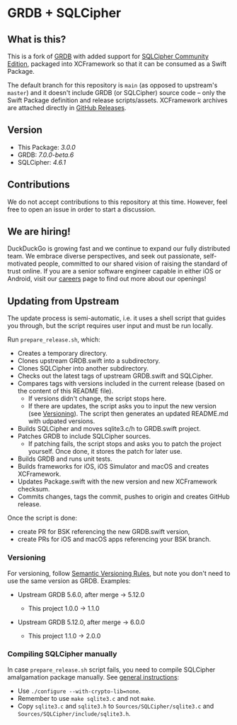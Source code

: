 # GRDB + SQLCipher 

## What is this?
This is a fork of [GRDB](https://github.com/groue/GRDB.swift) with added support for [SQLCipher Community Edition](https://www.zetetic.net/sqlcipher/open-source/), packaged into XCFramework so that it can be consumed as a Swift Package.

The default branch for this repository is `main` (as opposed to upstream's `master`) and it doesn't include GRDB (or SQLCipher) source code – only the Swift Package definition and release scripts/assets. XCFramework archives are attached directly in [GitHub Releases](https://github.com/duckduckgo/GRDB.swift/releases).

## Version

* This Package: *3.0.0*
* GRDB: *7.0.0-beta.6*
* SQLCipher: *4.6.1*

## Contributions
We do not accept contributions to this repository at this time.  However, feel free to open an issue in order to start a discussion.

## We are hiring!
DuckDuckGo is growing fast and we continue to expand our fully distributed team. We embrace diverse perspectives, and seek out passionate, self-motivated people, committed to our shared vision of raising the standard of trust online. If you are a senior software engineer capable in either iOS or Android, visit our [careers](https://duckduckgo.com/hiring/#open) page to find out more about our openings!

## Updating from Upstream

The update process is semi-automatic, i.e. it uses a shell script that guides you through, but the script requires user input and must be run locally.

Run `prepare_release.sh`, which:

* Creates a temporary directory.
* Clones upstream GRDB.swift into a subdirectory.
* Clones SQLCipher into another subdirectory.
* Checks out the latest tags of upstream GRDB.swift and SQLCipher.
* Compares tags with versions included in the current release (based on the content of this README file).
  * If versions didn't change, the script stops here.
  * If there are updates, the script asks you to input the new version (see [Versioning](#versioning)). The script then generates an updated README.md with udpated versions.
* Builds SQLCipher and moves sqlite3.c/h to GRDB.swift project.
* Patches GRDB to include SQLCipher sources.
  * If patching fails, the script stops and asks you to patch the project yourself. Once done, it stores the patch for later use.
* Builds GRDB and runs unit tests.
* Builds frameworks for iOS, iOS Simulator and macOS and creates XCFramework.
* Updates Package.swift with the new version and new XCFramework checksum.
* Commits changes, tags the commit, pushes to origin and creates GitHub release.

Once the script is done:
* create PR for BSK referencing the new GRDB.swift version,
* create PRs for iOS and macOS apps referencing your BSK branch.

### Versioning

For versioning, follow [Semantic Versioning Rules](https://semver.org), but note you don't need
to use the same version as GRDB. Examples:

* Upstream GRDB 5.6.0, after merge -> 5.12.0
  * This project 1.0.0 -> 1.1.0

* Upstream GRDB 5.12.0, after merge -> 6.0.0
  * This project 1.1.0 -> 2.0.0

### Compiling SQLCipher manually

In case `prepare_release.sh` script fails, you need to compile SQLCipher amalgamation package
manually. See [general instructions](https://github.com/sqlcipher/sqlcipher#compiling-for-unix-like-systems):

* Use `./configure --with-crypto-lib=none`.
* Remember to use `make sqlite3.c` and not `make`.
* Copy `sqlite3.c` and `sqlite3.h` to `Sources/SQLCipher/sqlite3.c` and `Sources/SQLCipher/include/sqlite3.h`.
